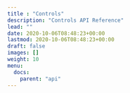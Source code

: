 ```yaml
---
title : "Controls"
description: "Controls API Reference"
lead: ""
date: 2020-10-06T08:48:23+00:00
lastmod: 2020-10-06T08:48:23+00:00
draft: false
images: []
weight: 10
menu:
  docs:
    parent: "api"
---
```


